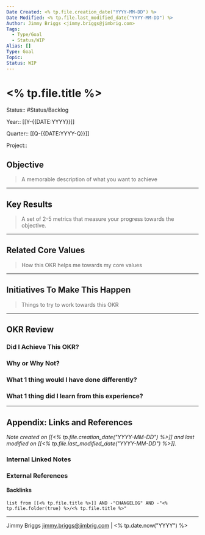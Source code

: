 ```yaml
---
Date Created: <% tp.file.creation_date("YYYY-MM-DD") %>
Date Modified: <% tp.file.last_modified_date("YYYY-MM-DD") %>
Author: Jimmy Briggs <jimmy.briggs@jimbrig.com>
Tags:
  - Type/Goal
  - Status/WIP
Alias: []
Type: Goal
Topic: 
Status: WIP
---
```


# <% tp.file.title %>

Status:: #Status/Backlog 

Year:: [[Y-{{DATE:YYYY}}]]

Quarter:: [[Q-{{DATE:YYYY-Q}}]]

Project::


## Objective
> A memorable description of what you want to achieve

---

## Key Results
> A set of 2-5 metrics that measure your progress towards the objective.

---

## Related Core Values
> How this OKR helps me towards my core values

---

## Initiatives To Make This Happen
> Things to try to work towards this OKR

---

## OKR Review

### Did I Achieve This OKR?

### Why or Why Not?

### What 1 thing would I have done differently?

### What 1 thing did I learn from this experience?

***

## Appendix: Links and References

*Note created on [[<% tp.file.creation_date("YYYY-MM-DD") %>]] and last modified on [[<% tp.file.last_modified_date("YYYY-MM-DD") %>]].*

### Internal Linked Notes

### External References

#### Backlinks

```dataview
list from [[<% tp.file.title %>]] AND -"CHANGELOG" AND -"<% tp.file.folder(true) %>/<% tp.file.title %>"
```


***

Jimmy Briggs <jimmy.briggs@jimbrig.com> | <% tp.date.now("YYYY") %>